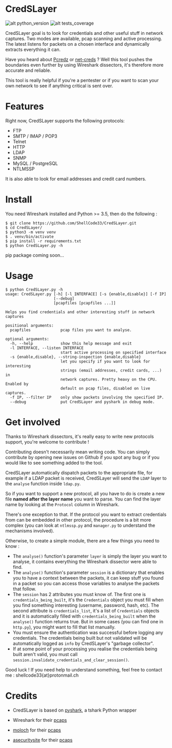 # CredSLayer

![alt python_version](https://img.shields.io/badge/python-3.5+-informational.svg)
![alt tests_coverage](https://img.shields.io/badge/tests%20coverage-94%25-success.svg)

CredSLayer goal is to look for credentials and other useful stuff in network captures. Two modes are available, pcap scanning and active processing. The latest listens for packets on a chosen interface and dynamically extracts everything it can.

Have you heard about [Pcredz](https://github.com/lgandx/PCredz) or [net-creds](https://github.com/DanMcInerney/net-creds) ? Well this tool pushes the boundaries even further by using Wireshark dissectors, it's therefore more accurate and reliable.

This tool is really helpful if you're a pentester or if you want to scan your own network to see if anything critical is sent over.  

# Features

Right now, CredSLayer supports the following protocols:
* FTP
* SMTP / IMAP / POP3
* Telnet
* HTTP
* LDAP
* SNMP
* MySQL / PostgreSQL
* NTLMSSP

It is also able to look for email addresses and credit card numbers.

# Install

You need Wireshark installed and Python >= 3.5, then do the following :

```
$ git clone https://github.com/ShellCode33/CredSLayer.git
$ cd CredSLayer/
$ python3 -m venv venv
$ . venv/bin/activate
$ pip install -r requirements.txt
$ python CredSLayer.py -h
```

pip package coming soon...

# Usage

```
$ python CredSLayer.py -h                                  
usage: CredSLayer.py [-h] [-l INTERFACE] [-s {enable,disable}] [-f IP]
                     [--debug]
                     [pcapfiles [pcapfiles ...]]

Helps you find credentials and other interesting stuff in network captures

positional arguments:
  pcapfiles             pcap files you want to analyse.

optional arguments:
  -h, --help            show this help message and exit
  -l INTERFACE, --listen INTERFACE
                        start active processing on specified interface
  -s {enable,disable}, --string-inspection {enable,disable}
                        let you specify if you want to look for interesting
                        strings (email addresses, credit cards, ...) in
                        network captures. Pretty heavy on the CPU. Enabled by
                        default on pcap files, disabled on live captures.
  -f IP, --filter IP    only show packets involving the specified IP.
  --debug               put CredSLayer and pyshark in debug mode.
```

# Get involved

Thanks to Wireshark dissectors, it's really easy to write new protocols support, you're welcome to contribute !

Contributing doesn't necessarily mean writing code. You can simply contribute by opening new issues on Github if you spot any bug or if you would like to see something added to the tool.

CredSLayer automatically dispatch packets to the appropriate file, for example if a LDAP packet is received, CredSLayer will send the `LDAP` layer to the `analyse` function inside `ldap.py`.

So if you want to support a new protocol, all you have to do is create a new file **named after the layer name** you want to parse. You can find the layer name by looking at the `Protocol` column in Wireshark.

There's one exception to that. If the protocol you want to extract credentials from can be embedded in other protocol, the procedure is a bit more complex (you can look at `ntlmssp.py` and `manager.py` to understand the mechanisms involved).

Otherwise, to create a simple module, there are a few things you need to know :
- The `analyse()` function's parameter `layer` is simply the layer you want to analyse, it contains everything the Wireshark dissector were able to find. 
- The `analyse()` function's parameter `session` is a dictionary that enables you to have a context between the packets, it can keep stuff you found in a packet so you can access those variables to analyse the packets that follow.
- The `session` has 2 attributes you must know of. The first one is `credentials_being_built`, it's the `Credentials` object you must fill when you find something interesting (username, password, hash, etc). The second attribute is `credentials_list`, it's a list of `Credentials` objects and it is automatically filled with `credentials_being_built` when the `analyse()` function returns true. But in some cases (you can find one in `http.py`), you might want to fill that list manually.   
- You must ensure the authentication was successful before logging any credentials. The credentials being built but not validated will be automatically logged as `info` by CredSLayer's "garbage collector".
- If at some point of your processing you realise the credentials being built aren't valid, you must call `session.invalidate_credentials_and_clear_session()`.    

Good luck ! If you need help to understand something, feel free to contact me : shellcode33{at}protonmail.ch  

# Credits

* CredSLayer is based on [pyshark](https://github.com/KimiNewt/pyshark), a tshark Python wrapper

* Wireshark for their [pcaps](https://wiki.wireshark.org/SampleCaptures)

* [moloch](https://github.com/aol/moloch) for their [pcaps](https://github.com/aol/moloch/tree/master/tests/pcap)

* [asecuritysite](https://asecuritysite.com) for their [pcaps](https://asecuritysite.com/forensics/pcap)
